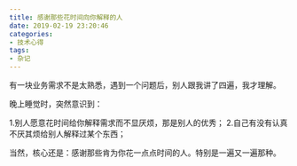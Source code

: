 ```yaml
---
title: 感谢那些花时间向你解释的人
date: 2019-02-19 23:20:46
categories:
- 技术心得
tags:
- 杂记
---
```


有一块业务需求不是太熟悉，遇到一个问题后，别人跟我讲了四遍，我才理解。

晚上睡觉时，突然意识到：

1.别人愿意花时间给你解释需求而不显厌烦，那是别人的优秀；
2.自己有没有认真不厌其烦给别人解释过某个东西；

当然，核心还是：感谢那些肯为你花一点点时间的人。特别是一遍又一遍那种。
